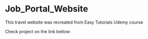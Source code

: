 # Job_Portal_Website
This travel website was recreated from Easy Tutorials Udemy course

Check project on the link bellow:

